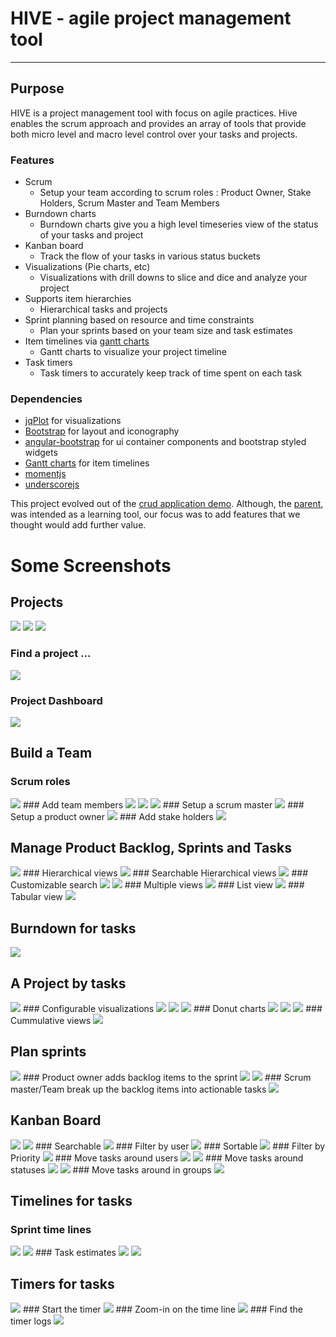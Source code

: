 # HIVE - agile project management tool

***

## Purpose

HIVE is a project management tool with focus on agile practices. Hive enables the scrum approach and provides an array of tools that provide both micro level and macro level control over your tasks and projects. 

### Features
* Scrum
  * Setup your team according to scrum roles : Product Owner, Stake Holders, Scrum Master and Team Members
* Burndown charts
  * Burndown charts give you a high level timeseries view of the status of your tasks and project
* Kanban board
  * Track the flow of your tasks in various status buckets 
* Visualizations (Pie charts, etc)
  * Visualizations with drill downs to slice and dice and analyze your project 
* Supports item hierarchies
  * Hierarchical tasks and projects 
* Sprint planning based on resource and time constraints
  * Plan your sprints based on your team size and task estimates 
* Item timelines via [gantt charts](http://github.com/mustafavzg/angular-gantt) 
  * Gantt charts to visualize your project timeline
* Task timers
  * Task timers to accurately keep track of time spent on each task 

### Dependencies
* [jqPlot](http://www.jqplot.com/) for visualizations
* [Bootstrap](http://getbootstrap.com/) for layout and iconography
* [angular-bootstrap](http://github.com/angular-ui/bootstrap) for ui container components and bootstrap styled widgets
* [Gantt charts](http://github.com/mustafavzg/angular-gantt) for item timelines
* [momentjs](http://momentjs.com/)
* [underscorejs](http://underscorejs.org/)

This project evolved out of the [crud application demo](http://github.com/angular-app/angular-app). Although, the [parent](http://github.com/angular-app/angular-app), was intended as a learning tool, our focus was to add features that we thought would add further value.

# Some Screenshots

## Projects
<img src="http://dl.dropboxusercontent.com/u/76278255/hive/01-project-01.png">
<img src="http://dl.dropboxusercontent.com/u/76278255/hive/01-project-02.PNG">
<img src="http://dl.dropboxusercontent.com/u/76278255/hive/01-project-03.png">

### Find a project ...
<img src="http://dl.dropboxusercontent.com/u/76278255/hive/01-project-04.PNG">

### Project Dashboard
<img src="http://dl.dropboxusercontent.com/u/76278255/hive/01-project-05.PNG">

## Build a Team
### Scrum roles
<img src="http://dl.dropboxusercontent.com/u/76278255/hive/01-team-01.PNG">
### Add team members
<img src="http://dl.dropboxusercontent.com/u/76278255/hive/01-team-02.PNG">
<img src="http://dl.dropboxusercontent.com/u/76278255/hive/01-team-03.PNG">
<img src="http://dl.dropboxusercontent.com/u/76278255/hive/01-team-04.PNG">
### Setup a scrum master
<img src="http://dl.dropboxusercontent.com/u/76278255/hive/01-team-05.PNG">
### Setup a product owner
<img src="http://dl.dropboxusercontent.com/u/76278255/hive/01-team-06.PNG">
### Add stake holders
<img src="http://dl.dropboxusercontent.com/u/76278255/hive/01-team-07.PNG">

## Manage Product Backlog, Sprints and Tasks

<img src="http://dl.dropboxusercontent.com/u/76278255/hive/02-backlog-sprints-tasks-01.PNG">
### Hierarchical views
<img src="http://dl.dropboxusercontent.com/u/76278255/hive/02-backlog-sprints-tasks-02.PNG">
### Searchable Hierarchical views
<img src="http://dl.dropboxusercontent.com/u/76278255/hive/02-backlog-sprints-tasks-03.PNG">
### Customizable search
<img src="http://dl.dropboxusercontent.com/u/76278255/hive/02-backlog-sprints-tasks-04.png">
<img src="http://dl.dropboxusercontent.com/u/76278255/hive/02-backlog-sprints-tasks-05.png">
### Multiple views
<img src="http://dl.dropboxusercontent.com/u/76278255/hive/02-backlog-sprints-tasks-06.png">
### List view
<img src="http://dl.dropboxusercontent.com/u/76278255/hive/02-backlog-sprints-tasks-07.png">
### Tabular view
<img src="http://dl.dropboxusercontent.com/u/76278255/hive/02-backlog-sprints-tasks-08.png">

## Burndown for tasks

<img src="http://dl.dropboxusercontent.com/u/76278255/hive/02-burndown.PNG">
<!-- <img src="http://dl.dropboxusercontent.com/u/76278255/hive/01-team-02.PNG"> -->
<!-- <img src="http://dl.dropboxusercontent.com/u/76278255/hive/01-team-03.PNG"> -->
<!-- <img src="http://dl.dropboxusercontent.com/u/76278255/hive/01-team-04.PNG"> -->
<!-- <img src="http://dl.dropboxusercontent.com/u/76278255/hive/01-team-05.PNG"> -->
<!-- <img src="http://dl.dropboxusercontent.com/u/76278255/hive/01-team-06.PNG"> -->
<!-- <img src="http://dl.dropboxusercontent.com/u/76278255/hive/01-team-07.PNG"> -->

## A Project by tasks

<img src="http://dl.dropboxusercontent.com/u/76278255/hive/03-breakdown-01.PNG">
### Configurable visualizations
<img src="http://dl.dropboxusercontent.com/u/76278255/hive/03-breakdown-02.PNG">
<img src="http://dl.dropboxusercontent.com/u/76278255/hive/03-breakdown-03.PNG">
<img src="http://dl.dropboxusercontent.com/u/76278255/hive/03-breakdown-04.PNG">
### Donut charts
<img src="http://dl.dropboxusercontent.com/u/76278255/hive/03-breakdown-05.PNG">
<img src="http://dl.dropboxusercontent.com/u/76278255/hive/03-breakdown-06.png">
<img src="http://dl.dropboxusercontent.com/u/76278255/hive/03-breakdown-07.png">
### Cummulative views
<img src="http://dl.dropboxusercontent.com/u/76278255/hive/03-breakdown-08.PNG">

## Plan sprints

<img src="http://dl.dropboxusercontent.com/u/76278255/hive/06-sprintplanning-01.PNG">
### Product owner adds backlog items to the sprint
<img src="http://dl.dropboxusercontent.com/u/76278255/hive/06-sprintplanning-02.PNG">
<img src="http://dl.dropboxusercontent.com/u/76278255/hive/06-sprintplanning-03.PNG">
### Scrum master/Team break up the backlog items into actionable tasks
<img src="http://dl.dropboxusercontent.com/u/76278255/hive/06-sprintplanning-04.PNG">
<!-- <img src="http://dl.dropboxusercontent.com/u/76278255/hive/06-sprintplanning-05.PNG"> -->
<!-- <img src="http://dl.dropboxusercontent.com/u/76278255/hive/06-sprintplanning-06.png"> -->
<!-- <img src="http://dl.dropboxusercontent.com/u/76278255/hive/06-sprintplanning-07.png"> -->
<!-- <img src="http://dl.dropboxusercontent.com/u/76278255/hive/06-sprintplanning-08.PNG"> -->

## Kanban Board

<img src="http://dl.dropboxusercontent.com/u/76278255/hive/10-kanban-01.PNG">
<img src="http://dl.dropboxusercontent.com/u/76278255/hive/10-kanban-02.PNG">
### Searchable
<img src="http://dl.dropboxusercontent.com/u/76278255/hive/10-kanban-03.PNG">
### Filter by user
<img src="http://dl.dropboxusercontent.com/u/76278255/hive/10-kanban-04.PNG">
### Sortable
<img src="http://dl.dropboxusercontent.com/u/76278255/hive/10-kanban-05.PNG">
### Filter by Priority
<img src="http://dl.dropboxusercontent.com/u/76278255/hive/10-kanban-06.PNG">
### Move tasks around users
<img src="http://dl.dropboxusercontent.com/u/76278255/hive/10-kanban-07.png">
<img src="http://dl.dropboxusercontent.com/u/76278255/hive/10-kanban-08.png">
### Move tasks around statuses
<img src="http://dl.dropboxusercontent.com/u/76278255/hive/10-kanban-09.png">
<img src="http://dl.dropboxusercontent.com/u/76278255/hive/10-kanban-10.png">
### Move tasks around in groups
<img src="http://dl.dropboxusercontent.com/u/76278255/hive/10-kanban-11.png">

## Timelines for tasks

### Sprint time lines
<img src="http://dl.dropboxusercontent.com/u/76278255/hive/12-gantt-01.PNG">
<img src="http://dl.dropboxusercontent.com/u/76278255/hive/12-gantt-02.PNG">
### Task estimates 
<img src="http://dl.dropboxusercontent.com/u/76278255/hive/12-gantt-03.PNG">
<!-- <img src="http://dl.dropboxusercontent.com/u/76278255/hive/12-gantt-04.PNG"> -->
<img src="http://dl.dropboxusercontent.com/u/76278255/hive/12-gantt-05.PNG">
<!-- <img src="http://dl.dropboxusercontent.com/u/76278255/hive/12-gantt-06.png"> -->
<!-- <img src="http://dl.dropboxusercontent.com/u/76278255/hive/12-gantt-07.png"> -->
<!-- <img src="http://dl.dropboxusercontent.com/u/76278255/hive/12-gantt-08.PNG"> -->

## Timers for tasks
<img src="http://dl.dropboxusercontent.com/u/76278255/hive/task-timers-01.PNG">
### Start the timer
<img src="http://dl.dropboxusercontent.com/u/76278255/hive/task-timers-02.PNG">
### Zoom-in on the time line
<img src="http://dl.dropboxusercontent.com/u/76278255/hive/task-timers-03.PNG">
### Find the timer logs
<img src="http://dl.dropboxusercontent.com/u/76278255/hive/task-timers-04.PNG">
<!-- <img src="http://dl.dropboxusercontent.com/u/76278255/hive/task-timers-05.PNG"> -->
<!-- <img src="http://dl.dropboxusercontent.com/u/76278255/hive/task-timers-06.png"> -->
<!-- <img src="http://dl.dropboxusercontent.com/u/76278255/hive/task-timers-07.png"> -->
<!-- <img src="http://dl.dropboxusercontent.com/u/76278255/hive/task-timers-08.PNG"> -->
